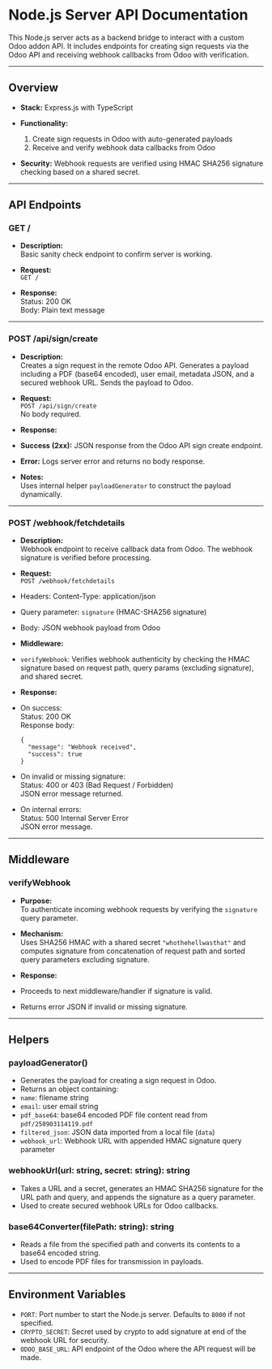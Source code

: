 # Node.js Server API Documentation

This Node.js server acts as a backend bridge to interact with a custom Odoo addon API. It includes endpoints for creating sign requests via the Odoo API and receiving webhook callbacks from Odoo with verification.

---

## Overview

- **Stack:** Express.js with TypeScript
- **Functionality:**
    1. Create sign requests in Odoo with auto-generated payloads
    2. Receive and verify webhook data callbacks from Odoo

- **Security:** Webhook requests are verified using HMAC SHA256 signature checking based on a shared secret.

---

## API Endpoints

### GET /

- **Description:**  
  Basic sanity check endpoint to confirm server is working.

- **Request:**  
  `GET /`

- **Response:**  
  Status: 200 OK  
  Body: Plain text message  


---

### POST /api/sign/create

- **Description:**  
  Creates a sign request in the remote Odoo API. Generates a payload including a PDF (base64 encoded), user email, metadata JSON, and a secured webhook URL. Sends the payload to Odoo.

- **Request:**  
  `POST /api/sign/create`  
  No body required.

- **Response:**
- **Success (2xx):** JSON response from the Odoo API sign create endpoint.
- **Error:** Logs server error and returns no body response.

- **Notes:**  
  Uses internal helper `payloadGenerator` to construct the payload dynamically.

---

### POST /webhook/fetchdetails

- **Description:**  
  Webhook endpoint to receive callback data from Odoo. The webhook signature is verified before processing.

- **Request:**  
  `POST /webhook/fetchdetails`
- Headers: Content-Type: application/json
- Query parameter: `signature` (HMAC-SHA256 signature)
- Body: JSON webhook payload from Odoo

- **Middleware:**
- `verifyWebhook`: Verifies webhook authenticity by checking the HMAC signature based on request path, query params (excluding signature), and shared secret.

- **Response:**
- On success:  
  Status: 200 OK  
  Response body:
  ```
  {
    "message": "Webhook received",
    "success": true
  }
  ```
- On invalid or missing signature:  
  Status: 400 or 403 (Bad Request / Forbidden)  
  JSON error message returned.
- On internal errors:  
  Status: 500 Internal Server Error  
  JSON error message.

---

## Middleware

### verifyWebhook

- **Purpose:**  
  To authenticate incoming webhook requests by verifying the `signature` query parameter.

- **Mechanism:**  
  Uses SHA256 HMAC with a shared secret `"whothehellwasthat"` and computes signature from concatenation of request path and sorted query parameters excluding signature.

- **Response:**
- Proceeds to next middleware/handler if signature is valid.
- Returns error JSON if invalid or missing signature.

---

## Helpers

### payloadGenerator()

- Generates the payload for creating a sign request in Odoo.
- Returns an object containing:
- `name`: filename string
- `email`: user email string
- `pdf_base64`: base64 encoded PDF file content read from `pdf/250903114119.pdf`
- `filtered_json`: JSON data imported from a local file (`data`)
- `webhook_url`: Webhook URL with appended HMAC signature query parameter

### webhookUrl(url: string, secret: string): string

- Takes a URL and a secret, generates an HMAC SHA256 signature for the URL path and query, and appends the signature as a query parameter.
- Used to create secured webhook URLs for Odoo callbacks.

### base64Converter(filePath: string): string

- Reads a file from the specified path and converts its contents to a base64 encoded string.
- Used to encode PDF files for transmission in payloads.

---

## Environment Variables

- `PORT`: Port number to start the Node.js server. Defaults to `8000` if not specified.
- `CRYPTO_SECRET`: Secret used by crypto to add signature at end of the webhook URL for security.
- `ODOO_BASE_URL`: API endpoint of the Odoo where the API request will be made.


